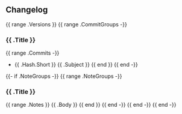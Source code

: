 ## Changelog

{{ range .Versions }}
{{ range .CommitGroups -}}
### {{ .Title }}

{{ range .Commits -}}
* {{ .Hash.Short }} {{ .Subject }}
{{ end }}
{{ end -}}

{{- if .NoteGroups -}}
{{ range .NoteGroups -}}
### {{ .Title }}

{{ range .Notes }}
{{ .Body }}
{{ end }}
{{ end -}}
{{ end -}}
{{ end -}}